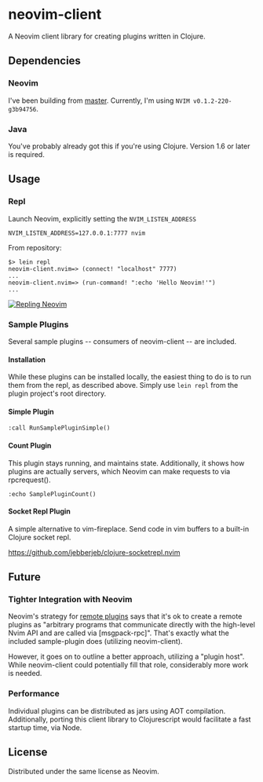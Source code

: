 # neovim-client

A Neovim client library for creating plugins written in Clojure.

## Dependencies

### Neovim

I've been building from [master](https://github.com/neovim/neovim). Currently,
I'm using `NVIM v0.1.2-220-g3b94756`.

### Java

You've probably already got this if you're using Clojure. Version 1.6 or later is required.

## Usage

### Repl

Launch Neovim, explicitly setting the `NVIM_LISTEN_ADDRESS`

```
NVIM_LISTEN_ADDRESS=127.0.0.1:7777 nvim
```

From repository:

```
$> lein repl
neovim-client.nvim=> (connect! "localhost" 7777)
...
neovim-client.nvim=> (run-command! ":echo 'Hello Neovim!'")
...
```

[![Repling Neovim](http://img.youtube.com/vi/g-9DdVwbSTo/0.jpg)](https://www.youtube.com/watch?v=g-9DdVwbSTo)

### Sample Plugins

Several sample plugins -- consumers of neovim-client -- are included.

#### Installation

While these plugins can be installed locally, the easiest thing to do is to
run them from the repl, as described above. Simply use `lein repl` from the
plugin project's root directory.

#### Simple Plugin

```
:call RunSamplePluginSimple()
```

#### Count Plugin

This plugin stays running, and maintains state. Additionally, it shows how
plugins are actually servers, which Neovim can make requests to via
rpcrequest().

```
:echo SamplePluginCount()
```

#### Socket Repl Plugin

A simple alternative to vim-fireplace. Send code in vim buffers to a built-in
Clojure socket repl.

https://github.com/jebberjeb/clojure-socketrepl.nvim

## Future

### Tighter Integration with Neovim

Neovim's strategy for [remote plugins](http://neovim.io/doc/user/remote_plugin.html#remote-plugin) says that it's ok to create a remote plugins as "arbitrary programs that communicate directly with the high-level Nvim API and are called via [msgpack-rpc]". That's exactly what the included sample-plugin does (utilizing neovim-client).

However, it goes on to outline a better approach, utilizing a "plugin host". While neovim-client could potentially fill that role, considerably more work is needed.

### Performance

Individual plugins can be distributed as jars using AOT compilation. Additionally, porting this client library to Clojurescript would facilitate a fast startup time, via Node.

## License

Distributed under the same license as Neovim.
